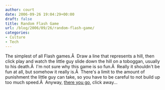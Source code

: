 ```yaml
---
author: court
date: 2006-09-26 19:04:29+00:00
draft: false
title: Random Flash Game
url: /blog/2006/09/26/random-flash-game/
categories:
- Culture
- Tech
---
```


The simplest of all Flash games.Â  Draw a line that represents a hill, then click play and watch the little guy slide down the hill on a toboggan, usually to his death.Â  I'm not sure why this game is so fun.Â  Really it shouldn't be fun at all, but somehow it really is.Â  There's a limit to the amount of punishment the little guy can take, so you have to be careful to not build up too much speed.Â  Anyway, [there you go](http://www.deviantart.com/deviation/40255643/), click away...
